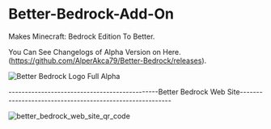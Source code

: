 # Better-Bedrock-Add-On
Makes Minecraft: Bedrock Edition To Better.


You Can See Changelogs of Alpha Version on Here.
(https://github.com/AlperAkca79/Better-Bedrock/releases).

![Better Bedrock Logo Full Alpha](https://user-images.githubusercontent.com/91411319/181763681-7c2f2c72-79a8-4066-a1c6-1bd8d102da10.png)

----------------------------------------------Better Bedrock Web Site---------------------------------------------------------

   ![better_bedrock_web_site_qr_code](https://user-images.githubusercontent.com/91411319/181512461-c7806089-b1f9-4f78-ab47-fe9dbacd0fb2.png)


